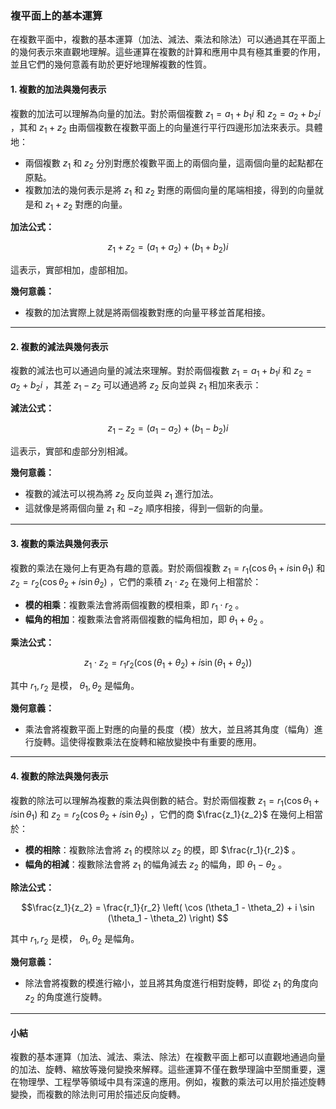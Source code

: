 ### **複平面上的基本運算**

在複數平面中，複數的基本運算（加法、減法、乘法和除法）可以通過其在平面上的幾何表示來直觀地理解。這些運算在複數的計算和應用中具有極其重要的作用，並且它們的幾何意義有助於更好地理解複數的性質。

#### **1. 複數的加法與幾何表示**

複數的加法可以理解為向量的加法。對於兩個複數  $z_1 = a_1 + b_1 i$  和  $z_2 = a_2 + b_2 i$ ，其和  $z_1 + z_2$  由兩個複數在複數平面上的向量進行平行四邊形加法來表示。具體地：

- 兩個複數  $z_1$  和  $z_2$  分別對應於複數平面上的兩個向量，這兩個向量的起點都在原點。
- 複數加法的幾何表示是將  $z_1$  和  $z_2$  對應的兩個向量的尾端相接，得到的向量就是和  $z_1 + z_2$  對應的向量。

**加法公式：**

```math
z_1 + z_2 = (a_1 + a_2) + (b_1 + b_2) i

```
這表示，實部相加，虛部相加。

**幾何意義：**
- 複數的加法實際上就是將兩個複數對應的向量平移並首尾相接。

---

#### **2. 複數的減法與幾何表示**

複數的減法也可以通過向量的減法來理解。對於兩個複數  $z_1 = a_1 + b_1 i$  和  $z_2 = a_2 + b_2 i$ ，其差  $z_1 - z_2$  可以通過將  $z_2$  反向並與  $z_1$  相加來表示：

**減法公式：**

```math
z_1 - z_2 = (a_1 - a_2) + (b_1 - b_2) i

```
這表示，實部和虛部分別相減。

**幾何意義：**
- 複數的減法可以視為將  $z_2$  反向並與  $z_1$  進行加法。
- 這就像是將兩個向量  $z_1$  和  $-z_2$  順序相接，得到一個新的向量。

---

#### **3. 複數的乘法與幾何表示**

複數的乘法在幾何上有更為有趣的意義。對於兩個複數  $z_1 = r_1 (\cos \theta_1 + i \sin \theta_1)$  和  $z_2 = r_2 (\cos \theta_2 + i \sin \theta_2)$ ，它們的乘積  $z_1 \cdot z_2$  在幾何上相當於：

- **模的相乘**：複數乘法會將兩個複數的模相乘，即  $r_1 \cdot r_2$ 。
- **幅角的相加**：複數乘法會將兩個複數的幅角相加，即  $\theta_1 + \theta_2$ 。

**乘法公式：**

```math
z_1 \cdot z_2 = r_1 r_2 \left( \cos (\theta_1 + \theta_2) + i \sin (\theta_1 + \theta_2) \right)

```
其中  $r_1, r_2$  是模， $\theta_1, \theta_2$  是幅角。

**幾何意義：**
- 乘法會將複數平面上對應的向量的長度（模）放大，並且將其角度（幅角）進行旋轉。這使得複數乘法在旋轉和縮放變換中有重要的應用。

---

#### **4. 複數的除法與幾何表示**

複數的除法可以理解為複數的乘法與倒數的結合。對於兩個複數  $z_1 = r_1 (\cos \theta_1 + i \sin \theta_1)$  和  $z_2 = r_2 (\cos \theta_2 + i \sin \theta_2)$ ，它們的商  $\frac{z_1}{z_2}$  在幾何上相當於：

- **模的相除**：複數除法會將  $z_1$  的模除以  $z_2$  的模，即  $\frac{r_1}{r_2}$ 。
- **幅角的相減**：複數除法會將  $z_1$  的幅角減去  $z_2$  的幅角，即  $\theta_1 - \theta_2$ 。

**除法公式：**

```math
\frac{z_1}{z_2} = \frac{r_1}{r_2} \left( \cos (\theta_1 - \theta_2) + i \sin (\theta_1 - \theta_2) \right)

```
其中  $r_1, r_2$  是模， $\theta_1, \theta_2$  是幅角。

**幾何意義：**
- 除法會將複數的模進行縮小，並且將其角度進行相對旋轉，即從  $z_1$  的角度向  $z_2$  的角度進行旋轉。

---

#### **小結**

複數的基本運算（加法、減法、乘法、除法）在複數平面上都可以直觀地通過向量的加法、旋轉、縮放等幾何變換來解釋。這些運算不僅在數學理論中至關重要，還在物理學、工程學等領域中具有深遠的應用。例如，複數的乘法可以用於描述旋轉變換，而複數的除法則可用於描述反向旋轉。